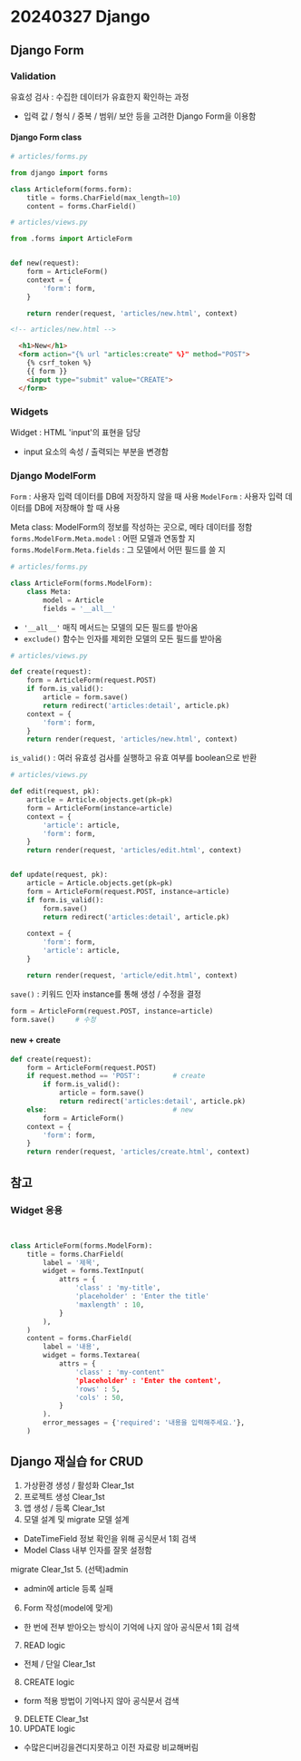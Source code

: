 # 20240327 Django
## Django Form
### Validation
유효성 검사 : 수집한 데이터가 유효한지 확인하는 과정
- 입력 값 / 형식 / 중복 / 범위/ 보안 등을 고려한 Django Form을 이용함
#### Django Form class
```python
# articles/forms.py

from django import forms

class Articleform(forms.form):
    title = forms.CharField(max_length=10)
    content = forms.CharField()
```
```python
# articles/views.py

from .forms import ArticleForm


def new(request):
    form = ArticleForm()
    context = {
        'form': form,
    }

    return render(request, 'articles/new.html', context)
```
```html
<!-- articles/new.html -->

  <h1>New</h1>
  <form action="{% url "articles:create" %}" method="POST">
    {% csrf_token %}
    {{ form }}
    <input type="submit" value="CREATE">
  </form>
```

### Widgets
Widget : HTML 'input'의 표현을 담당
- input 요소의 속성 / 출력되는 부분을 변경함

### Django ModelForm
```Form``` : 사용자 입력 데이터를 DB에 저장하지 않을 때 사용
```ModelForm``` : 사용자 입력 데이터를 DB에 저장해야 할 때 사용

Meta class: ModelForm의 정보를 작성하는 곳으로, 메타 데이터를 정함
```forms.ModelForm.Meta.model``` : 어떤 모델과 연동할 지
```forms.ModelForm.Meta.fields``` : 그 모델에서 어떤 필드를 쓸 지
```python
# articles/forms.py

class ArticleForm(forms.ModelForm):
    class Meta:
        model = Article
        fields = '__all__'
```
- ```'__all__'``` 매직 메서드는 모델의 모든 필드를 받아옴
- ```exclude()``` 함수는 인자를 제외한 모델의 모든 필드를 받아옴

```python
# articles/views.py

def create(request):
    form = ArticleForm(request.POST)
    if form.is_valid():
        article = form.save()
        return redirect('articles:detail', article.pk)
    context = {
        'form': form,
    }
    return render(request, 'articles/new.html', context)
```
```is_valid()``` : 여러 유효성 검사를 실행하고 유효 여부를 boolean으로 반환

```python
# articles/views.py

def edit(request, pk):
    article = Article.objects.get(pk=pk)
    form = ArticleForm(instance=article)
    context = {
        'article': article,
        'form': form,
    }
    return render(request, 'articles/edit.html', context)


def update(request, pk):
    article = Article.objects.get(pk=pk)
    form = ArticleForm(request.POST, instance=article)
    if form.is_valid():
        form.save()
        return redirect('articles:detail', article.pk)
    
    context = {
        'form': form,
        'article': article,
    }

    return render(request, 'article/edit.html', context)
```

```save()``` : 키워드 인자 instance를 통해 생성 / 수정을 결정
```python
form = ArticleForm(request.POST, instance=article)
form.save()     # 수정
```
#### new + create
```python
def create(request):
    form = ArticleForm(request.POST)
    if request.method == 'POST':        # create
        if form.is_valid():
            article = form.save()
            return redirect('articles:detail', article.pk)
    else:                               # new
        form = ArticleForm()
    context = {
        'form': form,
    }
    return render(request, 'articles/create.html', context)
```



## 참고
### Widget 응용
```python


class ArticleForm(forms.ModelForm):
    title = forms.CharField(
        label = '제목',
        widget = forms.TextInput(
            attrs = {
                'class' : 'my-title',
                'placeholder' : 'Enter the title'
                'maxlength' : 10, 
            }
        ),
    )
    content = forms.CharField(
        label = '내용',
        widget = forms.Textarea(
            attrs = {
                'class' : 'my-content"
                'placeholder' : 'Enter the content',
                'rows' : 5,
                'cols' : 50,
            }
        ).
        error_messages = {'required': '내용을 입력해주세요.'},
    )
```

## Django 재실습 for CRUD
1. 가상환경 생성 / 활성화
Clear_1st
2. 프로젝트 생성
Clear_1st
3. 앱 생성 / 등록
Clear_1st
4. 모델 설계 및 migrate
모델 설계
- DateTimeField 정보 확인을 위해 공식문서 1회 검색
- Model Class 내부 인자를 잘못 설정함

migrate
Clear_1st
5. (선택)admin
- admin에 article 등록 실패

6. Form 작성(model에 맞게)
- 한 번에 전부 받아오는 방식이 기억에 나지 않아 공식문서 1회 검색

7. READ logic
- 전체 / 단일
Clear_1st
8. CREATE logic
- form 적용 방법이 기억나지 않아 공식문서 검색

9. DELETE
Clear_1st
10. UPDATE logic
- 수많은디버깅을견디지못하고 이전 자료랑 비교해버림